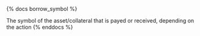 {% docs borrow_symbol %}

The symbol of the asset/collateral that is payed or received, depending on the action
{% enddocs %}
